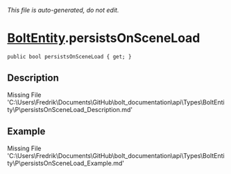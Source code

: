 *This file is auto-generated, do not edit.*

# [BoltEntity](Types/BoltEntity.md).persistsOnSceneLoad
`public bool persistsOnSceneLoad { get; }`
## Description
Missing File 'C:\Users\Fredrik\Documents\GitHub\bolt_documentation\api\Types\BoltEntity\P\persistsOnSceneLoad_Description.md'
## Example
Missing File 'C:\Users\Fredrik\Documents\GitHub\bolt_documentation\api\Types\BoltEntity\P\persistsOnSceneLoad_Example.md'
